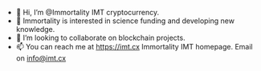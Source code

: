 - 👋 Hi, I’m @Immortality IMT cryptocurrency.
- 👀 Immortality is interested in science funding and developing new knowledge.
- 💞️ I’m looking to collaborate on blockchain projects.
- 📫 You can reach me at https://imt.cx Immortality IMT homepage. Email on info@imt.cx

<!---
Immortality-IMT/Immortality-IMT is a ✨ special ✨ repository because its `README.md` (this file) appears on your GitHub profile.
You can click the Preview link to take a look at your changes.
--->
